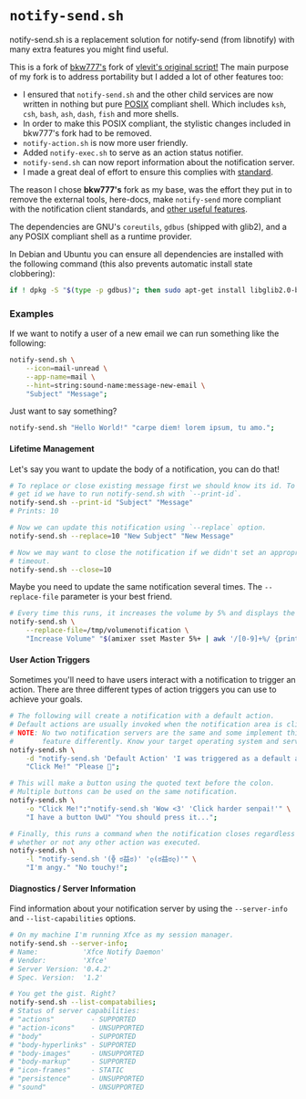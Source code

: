 # `notify-send.sh`
notify-send.sh is a replacement solution for notify-send (from
libnotify) with many extra features you might find useful.

This is a fork of [bkw777's][bkw777] fork of [vlevit's original script!][vlevit]
The main purpose of my fork is to address portability but I added a lot of
other features too:
 * I ensured that `notify-send.sh` and the other child services are now
   written in nothing but pure [POSIX][POSIX] compliant shell. Which includes
   `ksh`, `csh`, `bash`, `ash`, `dash`, `fish` and more shells.
 * In order to make this POSIX compliant, the stylistic changes included
   in bkw777's fork had to be removed.
 * `notify-action.sh` is now more user friendly.
 * Added `notify-exec.sh` to serve as an action status notifier.
 * `notify-send.sh` can now report information about the notification server.
 * I made a great deal of effort to ensure this complies with [standard][standard].

The reason I chose **bkw777's** fork as my base, was the effort they put in
to remove the external tools, here-docs, make `notify-send` more compliant
with the notification client standards, and [other useful features][big-changes].

The dependencies are GNU's `coreutils`, `gdbus` (shipped with glib2), and a any
POSIX compliant shell as a runtime provider.

In Debian and Ubuntu you can ensure all dependencies are installed with the
following command (this also prevents automatic install state clobbering):

```sh
if ! dpkg -S "$(type -p gdbus)"; then sudo apt-get install libglib2.0-bin; fi;
```

### Examples

If we want to notify a user of a new email we can run something like the following:
```sh
notify-send.sh \
	--icon=mail-unread \
	--app-name=mail \
	--hint=string:sound-name:message-new-email \
	"Subject" "Message";
```

Just want to say something?
```sh
notify-send.sh "Hello World!" "carpe diem! lorem ipsum, tu amo.";
```


#### Lifetime Management
Let's say you want to update the body of a notification, you can do that!
```sh
# To replace or close existing message first we should know its id. To
# get id we have to run notify-send.sh with `--print-id`.
notify-send.sh --print-id "Subject" "Message"
# Prints: 10

# Now we can update this notification using `--replace` option.
notify-send.sh --replace=10 "New Subject" "New Message"

# Now we may want to close the notification if we didn't set an appropriate
# timeout.
notify-send.sh --close=10
```

Maybe you need to update the same notification several times.
The `--replace-file` parameter is your best friend.
```sh
# Every time this runs, it increases the volume by 5% and displays the new volume.
notify-send.sh \
	--replace-file=/tmp/volumenotification \
	"Increase Volume" "$(amixer sset Master 5%+ | awk '/[0-9]+%/ {print $2,$5}')"
```


#### User Action Triggers

Sometimes you'll need to have users interact with a notification to trigger
an action. There are three different types of action triggers you can use
to achieve your goals.

```sh
# The following will create a notification with a default action.
# Default actions are usually invoked when the notification area is clicked.
# NOTE: No two notification servers are the same and some implement this
#       feature differently. Know your target operating system and server.
notify-send.sh \
	-d "notify-send.sh 'Default Action' 'I was triggered as a default action!'" \
	"Click Me!" "Please 🥺";

# This will make a button using the quoted text before the colon.
# Multiple buttons can be used on the same notification.
notify-send.sh \
	-o "Click Me!":"notify-send.sh 'Wow <3' 'Click harder senpai!'" \
	"I have a button UwU" "You should press it...";

# Finally, this runs a command when the notification closes regardless of
# whether or not any other action was executed.
notify-send.sh \
	-l "notify-send.sh '(╬ ಠ益ಠ)' 'ლ(ಠ益ಠლ)'" \
	"I'm angy." "No touchy!";
```

#### Diagnostics / Server Information

Find information about your notification server by using the
`--server-info` and `--list-capabilities` options.

```sh
# On my machine I'm running Xfce as my session manager.
notify-send.sh --server-info;
# Name:           'Xfce Notify Daemon'
# Vendor:         'Xfce'
# Server Version: '0.4.2'
# Spec. Version:  '1.2'
```

```sh
# You get the gist. Right?
notify-send.sh --list-compatabilies;
# Status of server capabilities:
# "actions"         - SUPPORTED
# "action-icons"    - UNSUPPORTED
# "body"            - SUPPORTED
# "body-hyperlinks" - SUPPORTED
# "body-images"     - UNSUPPORTED
# "body-markup"     - SUPPORTED
# "icon-frames"     - STATIC
# "persistence"     - UNSUPPORTED
# "sound"           - UNSUPPORTED
```


[vlevit]: https://github.com/vlevit/notify-send.sh
[bkw777]: https://github.com/bkw777/notify-send.sh
[POSIX]: https://pubs.opengroup.org/onlinepubs/9699919799
[coreutils]: https://git.savannah.gnu.org/cgit/coreutils.git/tree/README?h=v8.27#n8
[big-changes]: https://github.com/bkw777/mainline/blob/master/lib/notify_send/mainline_changes.txt
[standard]: https://developer.gnome.org/notification-spec/
